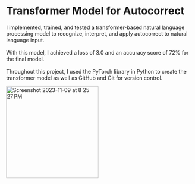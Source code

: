 # Transformer Model for Autocorrect

I implemented, trained, and tested a transformer-based natural language processing model to recognize, interpret, and apply autocorrect to natural language input.<br><br>
With this model, I achieved a loss of 3.0 and an accuracy score of 72% for the final model.<br><br>
Throughout this project, I used the PyTorch library in Python to create the transformer model as well as GitHub and Git for version control.

<img width="248" alt="Screenshot 2023-11-09 at 8 25 27 PM" src="https://github.com/caseyhild/Deep-Learning-NLP-Model-for-Autocorrect/assets/44584719/4372b66e-cfad-450d-8af9-4cd424d4cb5d">
